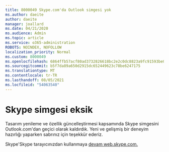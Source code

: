 ```yaml
---
title: 8000049 Skype.com'da Outlook simgesi yok
ms.author: daeite
author: daeite
manager: joallard
ms.date: 04/21/2020
ms.audience: Admin
ms.topic: article
ms.service: o365-administration
ROBOTS: NOINDEX, NOFOLLOW
localization_priority: Normal
ms.custom: 8000049
ms.openlocfilehash: 6864ffb57acf80ad3732826618bc2e2c0dc8823a9fc91593be0a3697cd110ca0
ms.sourcegitcommit: b5f7da89a650d2915dc652449623c78be6247175
ms.translationtype: MT
ms.contentlocale: tr-TR
ms.lasthandoff: 08/05/2021
ms.locfileid: "54063540"
---
```

# <a name="skype-icon-missing"></a>Skype simgesi eksik

Tasarım yenileme ve özellik güncelleştirmesi kapsamında Skype simgesini Outlook.com'dan geçici olarak kaldırdık. Yeni ve gelişmiş bir deneyim hazırlığı yaparken sabrınız için teşekkür ederiz.

Skype'Skype tarayıcınızdan kullanmaya [devam web.skype.com.](https://web.skype.com)